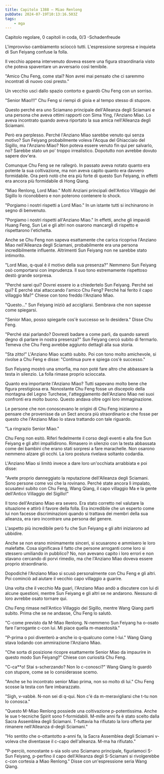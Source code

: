 ```yaml
---
title: Capitolo 1388 – Miao Renlong
pubDate: 2024-07-19T10:13:16.503Z
tags:
    - mga
---
```



Capitolo regolare,
0 capitoli in coda, 0/3
-Schadenfreude


L'improvviso cambiamento scioccò tutti. L'espressione sorpresa e inquieta di Sun Feiyang confuse la folla.


Il vecchio appena intervenuto doveva essere una figura straordinaria visto che poteva spaventare un avversario così temibile.


"Amico Chu Feng, come stai? Non avrei mai pensato che ci saremmo incontrati di nuovo così presto."


Un vecchio uscì dallo spazio contorto e guardò Chu Feng con un sorriso.


"Senior Miao!!!" Chu Feng si riempì di gioia e al tempo stesso di stupore.


Questo perché era uno Sciamano principale dell'Alleanza degli Sciamani e una persona che aveva ottimi rapporti con Sima Ying, l'Anziano Miao. Lo aveva incontrato quando aveva riportato la sua amica nell'Alleanza degli Sciamani.


Però era perplesso. Perché l'Anziano Miao sarebbe venuto qui senza motivo? Sun Feiyang probabilmente voleva l'Acqua del Ghiacciaio del Sigillo, ma l'Anziano Miao? Non poteva essere venuto fin qui per salvarlo, no? Sarebbe stato un po' troppo irrealistico. Dopotutto non avrebbe dovuto sapere dov'era.


Comunque Chu Feng se ne rallegrò. In passato aveva notato quanto era potente la sua coltivazione, ma non aveva capito quanto era davvero formidabile. Ora però notò che era più forte di questo Sun Feiyang, in effetti era ancora più formidabile di Hong Qiang.


"Miao Renlong, Lord Miao." Molti Anziani principali dell'Antico Villaggio del Sigillo lo riconobbero e non poterono contenere lo shock.


"Porgiamo i nostri rispetti a Lord Miao." In un istante tutti si inchinarono in segno di benvenuto.


"Porgiamo i nostri rispetti all'Anziano Miao." In effetti, anche gli impavidi Huang Feng, Sun Lei e gli altri non osarono mancargli di rispetto e rispettarono l'etichetta.


Anche se Chu Feng non sapeva esattamente che carica ricopriva l'Anziano Miao nell'Alleanza degli Sciamani, probabilmente era una persona incredibilmente influente. Altrimenti Sun Feiyang non ne sarebbe stato intimorito.


"Lord Miao, q-qual è il motivo della sua presenza?" Nemmeno Sun Feiyang osò comportarsi con imprudenza. Il suo tono estremamente rispettoso destò grande sorpresa.


"Perché sarei qui? Dovrei essere io a chiedertelo Sun Feiyang. Perché sei qui? E perché stai attaccando l'amico Chu Feng? Perché hai ferito il capo villaggio Ma?" Chiese con tono freddo l'Anziano Miao.


"Questo..." Sun Feiyang iniziò ad accigliarsi. Sembrava che non sapesse come spiegarsi.


"Senior Miao, posso spiegarle cos'è successo se lo desidera." Disse Chu Feng.


"Perché stai parlando? Dovresti badare a come parli, da quando saresti degno di parlare in nostra presenza?" Sun Feiyang cercò subito di fermarlo. Temeva che Chu Feng avrebbe aggiunto dettagli alla sua storia.


"Sta zitto!" L'Anziano Miao scattò subito. Poi con tono molto amichevole, si rivolse a Chu Feng e disse: "Continua pure e spiega cos'è successo."


Sun Feiyang mostrò una smorfia, ma non poté fare altro che abbassare la testa in silenzio. La folla rimase proprio scioccata.


Quanto era importante l'Anziano Miao? Tutti sapevano molto bene che figura prestigiosa era. Nonostante Chu Feng fosse un discepolo della montagna del Legno Turchese, l'atteggiamento dell'Anziano Miao nei suoi confronti era molto buono. Questo andava oltre ogni loro immaginazione.


Le persone che non conoscevano le origini di Chu Feng iniziarono a pensare che provenisse da un Sect ancora più straordinario e che fosse per questo che l'Anziano Miao lo stava trattando con tale riguardo.


"La ringrazio Senior Miao."


Chu Feng non esitò. Riferì fedelmente il corso degli eventi e alla fine Sun Feiyang e gli altri impallidirono. Rimasero in silenzio con la testa abbassata come dei bambini che erano stati sorpresi a fare marachelle. Non osarono nemmeno alzare gli occhi. La loro postura rivelava soltanto codardia.


L'Anziano Miao si limitò invece a dare loro un'occhiata arrabbiata e poi disse:


"Avete proprio danneggiato la reputazione dell'Alleanza degli Sciamani. Sono persone come voi che la rovinano. Perché state ancora lì impalato, scusatevi subito con Chu Feng, Wang Qiang, il capo villaggio Ma e la gente dell'Antico Villaggio del Sigillo!"


Il tono dell'Anziano Miao era severo. Era stato corretto nel valutare la situazione e attirò il favore della folla. Era incredibile che un esperto come lui non facesse discriminazioni quando si trattava dei membri della sua alleanza, era raro incontrare una persona del genere.


L'aspetto più incredibile però fu che Sun Feiyang e gli altri iniziarono ad ubbidire.


Anche se non erano minimamente sinceri, si scusarono e ammisero le loro malefatte. Cosa significava il fatto che persone arroganti come loro si stessero umiliando in pubblico? No, non avevano capito i loro errori e non stavano cercando di porvi rimedio, ma che l'Anziano Miao doveva essere proprio straordinario.


Dopodiché l'Anziano Miao si scusò personalmente con Chu Feng e gli altri. Poi cominciò ad aiutare il vecchio capo villaggio a guarire.


Una volta che il vecchio Ma guarì, l'Anziano Miao andò a discutere con lui di alcune questioni, mentre Sun Feiyang e gli altri se ne andarono. Nessuno di loro avrebbe osato tornare qui.


Chu Feng rimase nell'Antico Villaggio del Sigillo, mentre Wang Qiang partì subito. Prima che se ne andasse, Chu Feng lo salutò.


"C-come previsto da M-Miao Renlong. N-nemmeno Sun Feiyang ha o-osato fare l'arrogante c-con lui. Mi piace quella m-maestosità."


"P-prima o poi diventerò a-anche io q-qualcuno come l-lui." Wang Qiang stava lodando con ammirazione l'Anziano Miao.


"Che sorta di posizione ricopre esattamente Senior Miao da impaurire in questo modo Sun Feiyang?" Chiese con curiosità Chu Feng.


"C-ca**o! Stai s-scherzando? Non lo c-conosci?" Wang Qiang lo guardò con stupore, come se lo considerasse scemo.


"Anche se ho incontrato senior Miao prima, non so molto di lui." Chu Feng scosse la testa con fare imbarazzato.


"Sigh, v-vabbè. N-non sei di q-qui. Non c'è da m-meravigliarsi che t-tu non lo conosca."


"Questo M-Miao Renlong possiede una coltivazione p-potentissima. Anche le sue t-tecniche Spirit sono f-formidabili. M-mille anni fa è stato scelto dalla Sacra Assemblea degli Sciamani. T-tuttavia ha rifiutato la loro offerta per rimanere nell'Alleanza d-degli Sciamani."


"Ho sentito che o-ottantotto a-anni fa, la Sacra Assemblea degli Sciamani v-voleva che diventasse il c-capo dell'alleanza. M-ma ha rifiutato."


"P-perciò, nonostante s-sia solo uno Sciamano principale, figuriamoci S-Sun Feiyang, p-perfino il capo dell'Alleanza degli S-Sciamani si rivolgerebbe c-con cortesia a Miao Renlong." Disse con un'espressione seria Wang Qiang.
                                


                                


                                


                                



